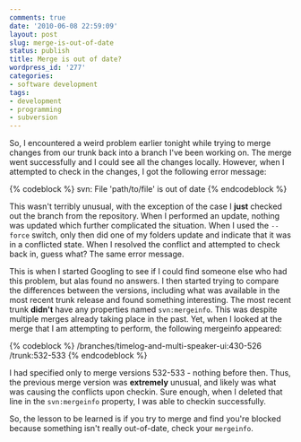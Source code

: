```yaml
---
comments: true
date: '2010-06-08 22:59:09'
layout: post
slug: merge-is-out-of-date
status: publish
title: Merge is out of date?
wordpress_id: '277'
categories:
- software development
tags:
- development
- programming
- subversion
---
```


So, I encountered a weird problem earlier tonight while trying to merge changes from our trunk back into a branch I've been working on. The merge went successfully and I could see all the changes locally. However, when I attempted to check in the changes, I got the following error message:

{% codeblock %}
svn: File 'path/to/file' is out of date
{% endcodeblock %}

This wasn't terribly unusual, with the exception of the case I <strong>just</strong> checked out the branch from the repository. When I performed an update, nothing was updated which further complicated the situation. When I used the <code>--force</code> switch, only then did one of my folders update and indicate that it was in a conflicted state. When I resolved the conflict and attempted to check back in, guess what? The same error message. 

This is when I started Googling to see if I could find someone else who had this problem, but alas found no answers. I then started trying to compare the differences between the versions, including what was available in the most recent trunk release and found something interesting. The most recent trunk <strong>didn't</strong> have any properties named <code>svn:mergeinfo</code>. This was despite multiple merges already taking place in the past. Yet, when I looked at the merge that I am attempting to perform, the following mergeinfo appeared:

{% codeblock %}
/branches/timelog-and-multi-speaker-ui:430-526
/trunk:532-533
{% endcodeblock %}

I had specified only to merge versions 532-533 - nothing before then. Thus, the previous merge version was <strong>extremely</strong> unusual, and likely was what was causing the conflicts upon checkin. Sure enough, when I deleted that line in the <code>svn:mergeinfo</code> property, I was able to checkin successfully. 

So, the lesson to be learned is if you try to merge and find you're blocked because something isn't really out-of-date, check your <code>mergeinfo</code>.
